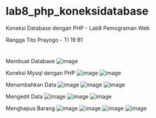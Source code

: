 # lab8_php_koneksidatabase
Koneksi Database dengan PHP - Lab8 Pemograman Web 

Rangga Tito Prayogo - TI 19 B1
#

Membuat Database
![image](https://user-images.githubusercontent.com/46300525/120113366-5a607400-c1a4-11eb-8313-b0f3a322fc3b.png)

Koneksi Mysql dengan PHP
![image](https://user-images.githubusercontent.com/46300525/120140601-12be0480-c205-11eb-9ca1-43ab49c8775b.png)
![image](https://user-images.githubusercontent.com/46300525/120140687-3e40ef00-c205-11eb-8748-3112cd894c7d.png)


Menambahkan Data
![image](https://user-images.githubusercontent.com/46300525/120140792-7ba57c80-c205-11eb-853f-b741d9a7417a.png)
![image](https://user-images.githubusercontent.com/46300525/120140844-95df5a80-c205-11eb-9c9b-abc4dd2b93e1.png)
![image](https://user-images.githubusercontent.com/46300525/120140878-a55ea380-c205-11eb-8efb-2defa611efa6.png)

Mengedit Data
![image](https://user-images.githubusercontent.com/46300525/120141005-db038c80-c205-11eb-9463-a2191accd883.png)
![image](https://user-images.githubusercontent.com/46300525/120141052-efe02000-c205-11eb-94bd-1dfc1585f753.png)
![image](https://user-images.githubusercontent.com/46300525/120141132-1bfba100-c206-11eb-94e6-f296e6895c28.png)

Menghapus Barang
![image](https://user-images.githubusercontent.com/46300525/120141192-3d5c8d00-c206-11eb-8c65-652a61b956a8.png)
![image](https://user-images.githubusercontent.com/46300525/120141374-90364480-c206-11eb-9961-7d7944f84cd8.png)
![image](https://user-images.githubusercontent.com/46300525/120141396-99271600-c206-11eb-83c0-dc0f98ea4000.png)
![image](https://user-images.githubusercontent.com/46300525/120141474-c4116a00-c206-11eb-976c-a6a720794014.png)






